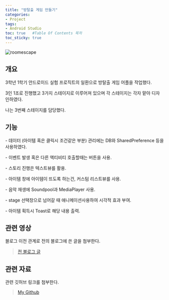 ```yaml
---
title: "방탈출 게임 만들기"
categories: 
- Project
tags:
- Android Studio
toc: true   #Table Of Contents 목차 
toc_sticky: true
---
```

![roomescape](https://user-images.githubusercontent.com/48538655/102910107-5a559d00-44bd-11eb-9d98-d0dba8a6333b.jpg)
## 개요

3학년 1학기 안드로이드 실험 프로직트의 일환으로 방탈출 게임 어플을 작업했다.

3인 1조로 진행했고 3가지 스테이지로 이루어져 있으며 각 스테이지는 각자 맡아 디자인하였다.

나는 3번째 스테이지를 담당했다.

## 기능

\- 데이터 (아이템 혹은 클릭시 조건같은 부분) 관리에는 DB와 SharedPreference 등을 사용하였다.

\- 이벤트 발생 혹은 다른 액티비티 호출할때는 버튼을 사용.

\- 스토리 진행은 텍스트뷰를 활용.

\- 아이템 창에 아이템이 뜨도록 하는건, 커스텀 리스트뷰를 사용.

\- 음악 재생에 Soundpool과 MediaPlayer 사용.

\- stage 선택창으로 넘어갈 때 애니메이션사용하여 시각적 효과 부여.

\- 아이템 획득시 Toast로 해당 내용 출력.

## 관련 영상

블로그 이전 관계로 전의 블로그에 쓴 글을 첨부한다.

> [전 블로그 글](https://begamedeveloper.tistory.com/3)

## 관련 자료

관련 깃허브 링크를 첨부한다.
> [My Github](https://github.com/LeeYeonGeol/RoomEscapeGame)
